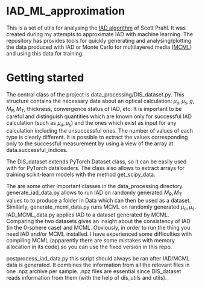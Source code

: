 # IAD_ML_approximation

This is a set of utils for analysing the [IAD algorithm](https://github.com/scottprahl/iad) of Scott Prahl.
It was created during my attempts to approximate IAD with machine learning. The repository has provides tools for quickly generating and analysing/plotting
the data produced with IAD or Monte Carlo for multilayered media ([MCML](https://omlc.org/software/mc/)) and using this data for training.

# Getting started

The central class of the project is data_processing/DIS_dataset.py. This structure contains the necessary data about an optical calculation: $\mu_a,\mu_s, g,M_R,M_T$, thickness, convergence status of IAD, etc. It is important to be careful and distinguish quantities which are known only for successful IAD calculation
(such as $\mu_a,\mu_s$) and the ones which exist as input for any calculation including the unsuccessful ones. The number of values of each type is clearly different.
It is possible to extract the values corresponding only to the successful measurement by using  a view of the array at data.successful_indices.

The DIS_dataset extends PyTorch Dataset class, so it can be easily used with for PyTorch dataloaders. The class also allows to extract arrays for training
scikit-learn models with the method get_scipy_data.

The are some other important classes in the data_processing directory. generate_iad_data.py allows to run IAD on randomly generated $M_R,M_T$ values to
to produce a folder in Data which can then be used as a dataset. Similarly, generate_mcml_data.py runs MCML on randomly generated $\mu_a,\mu_s$. 
IAD_MCML_data.py applies IAD to a dataset generated by MCML. Comparing the two datasets gives an insight about the consistency of IAD (in the 0-sphere case)
and MCML. Obviously, in order to run the thing you need IAD and/or MCML installed. I have experienced some difficulties with compiling MCML (apparently there
are some mistakes with memory allocation in its code) so you can use the fixed version in this repo.

postprocess_iad_data.py this script should always be ran after IAD/MCML data is generated. It combines the information from all the relevant files in one
.npz archive per sample. .npz files are essential since DIS_dataset reads information from them (with the help of dis_utils and utils).
